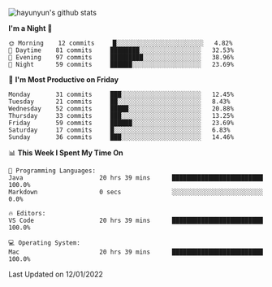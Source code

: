 
![hayunyun's github stats](https://github-readme-stats.vercel.app/api?username=hayunyun&show_icons=true)


<!--START_SECTION:waka-->
**I'm a Night 🦉** 

```text
🌞 Morning    12 commits     █░░░░░░░░░░░░░░░░░░░░░░░░   4.82% 
🌆 Daytime    81 commits     ████████░░░░░░░░░░░░░░░░░   32.53% 
🌃 Evening    97 commits     █████████░░░░░░░░░░░░░░░░   38.96% 
🌙 Night      59 commits     ██████░░░░░░░░░░░░░░░░░░░   23.69%

```
📅 **I'm Most Productive on Friday** 

```text
Monday       31 commits     ███░░░░░░░░░░░░░░░░░░░░░░   12.45% 
Tuesday      21 commits     ██░░░░░░░░░░░░░░░░░░░░░░░   8.43% 
Wednesday    52 commits     █████░░░░░░░░░░░░░░░░░░░░   20.88% 
Thursday     33 commits     ███░░░░░░░░░░░░░░░░░░░░░░   13.25% 
Friday       59 commits     ██████░░░░░░░░░░░░░░░░░░░   23.69% 
Saturday     17 commits     █░░░░░░░░░░░░░░░░░░░░░░░░   6.83% 
Sunday       36 commits     ███░░░░░░░░░░░░░░░░░░░░░░   14.46%

```


📊 **This Week I Spent My Time On** 

```text
💬 Programming Languages: 
Java                     20 hrs 39 mins      █████████████████████████   100.0% 
Markdown                 0 secs              ░░░░░░░░░░░░░░░░░░░░░░░░░   0.0%

🔥 Editors: 
VS Code                  20 hrs 39 mins      █████████████████████████   100.0%

💻 Operating System: 
Mac                      20 hrs 39 mins      █████████████████████████   100.0%

```


 Last Updated on 12/01/2022
<!--END_SECTION:waka-->

<!--
**hayunyun/hayunyun** is a ✨ _special_ ✨ repository because its `README.md` (this file) appears on your GitHub profile.

Here are some ideas to get you started:

- 🔭 I’m currently working on ...
- 🌱 I’m currently learning ...
- 👯 I’m looking to collaborate on ...
- 🤔 I’m looking for help with ...
- 💬 Ask me about ...
- 📫 How to reach me: ...
- 😄 Pronouns: ...
- ⚡ Fun fact: ...
-->
